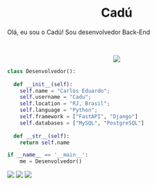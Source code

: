<h1 align="center">
  <b>Cadú</b>
</h1>

Olá, eu sou o Cadú! Sou desenvolvedor Back-End

<br>

<p>
<div align="center">
  <img src="https://img.shields.io/badge/-Python-98b982?style=for-the-badge&logo=python&logoColor=98b982&labelColor=282828">
</div>
</p>

```python
class Desenvolvedor():
    
  def __init__(self):
    self.name = "Carlos Eduardo";
    self.username = "Cadu";
    self.location = "RJ, Brasil";
    self.language = "Python";
    self.framework = ["FastAPI", "Django"]
    self.databases = ["MySQL", "PostgreSQL"]
  
  def __str__(self):
    return self.name

if __name__ == '__main__':
    me = Desenvolvedor()
```

<p align="left">
  <a href="#" alt="Gmail">
  <img src="https://img.shields.io/badge/-Gmail-FF0000?style=flat-square&labelColor=FF0000&logo=gmail&logoColor=white&link=cadu.dev7@gmail.com" /></a>

  <a href="#" alt="LinkedIn">
  <img src="https://img.shields.io/badge/-Linkedin-0e76a8?style=flat-square&logo=Linkedin&logoColor=white&link='https://www.linkedin.com/in/carlos-eduardo-b1b9aa230/'" /></a>

  <a href="#" alt="Instagram">
  <img src="https://img.shields.io/badge/-Instagram-DF0174?style=flat-square&labelColor=DF0174&logo=instagram&logoColor=white&link=https://www.instagram.com/mrcadu7/"/></a>
</p>
